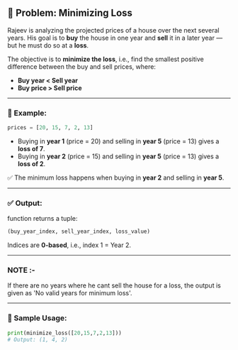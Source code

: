 ## 💸 Problem: Minimizing Loss

Rajeev is analyzing the projected prices of a house over the next several years. His goal is to **buy** the house in one year and **sell** it in a later year — but he must do so at a **loss**.

The objective is to **minimize the loss**, i.e., find the smallest positive difference between the buy and sell prices, where:

- **Buy year < Sell year**
- **Buy price > Sell price**

---

### 🧠 Example:

```python
prices = [20, 15, 7, 2, 13]
```

- Buying in **year 1** (price = 20) and selling in **year 5** (price = 13) gives a **loss of 7**.
- Buying in **year 2** (price = 15) and selling in **year 5** (price = 13) gives a **loss of 2**.

✅ The minimum loss happens when buying in **year 2** and selling in **year 5**.

---

### ✅ Output:

function returns a tuple:

```python
(buy_year_index, sell_year_index, loss_value)
```

Indices are **0-based**, i.e., index 1 = Year 2.

---

### NOTE :-

If there are no years where he cant sell the house for a loss, the output is given as 'No valid years for minimum loss'.

---

### 🧾 Sample Usage:

```python
print(minimize_loss([20,15,7,2,13]))
# Output: (1, 4, 2)
```
